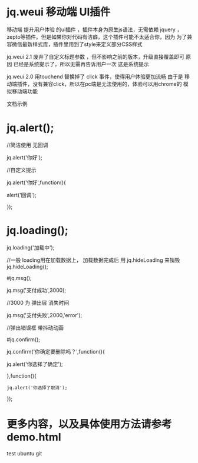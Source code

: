 # jq.weui 移动端 UI插件
移动端 提升用户体验 的ui插件 ，插件本身为原生js语法，无需依赖 jquery ，zepto等插件。但是如果你对代码有洁癖，这个插件可能不太适合你，因为 为了兼容微信最新样式库，插件里用到了style来定义部分CSS样式

jq.weui 2.1
废弃了自定义标题参数 ，但不影响之前的版本，升级直接覆盖即可
原因 已经是系统提示了，所以无需再告诉用户一次 这是系统提示

jq.weui 2.0 
用touchend 替换掉了  click  事件，使得用户体验更加流畅
由于是 移动端插件，没有兼容click，所以在pc端是无法使用的，体验可以用chrome的 模拟移动端功能 

文档示例

# jq.alert(); 

//简洁使用 无回调

jq.alert('你好');

//自定义提示 

jq.alert('你好',function(){

alert('回调');

});

 
# jq.loading();

jq.loading('加载中');

//一般 loading用在加载数据上， 加载数据完成后 用 jq.hideLoading 来销毁
jq.hideLoading();

#jq.msg();

jq.msg('支付成功',3000);

//3000 为 弹出层 消失时间

jq.msg('支付失败',2000,'error');

//弹出错误框 带抖动动画








#jq.confirm();

jq.confirm('你确定要删除吗？',function(){

   jq.alert('你选择了确定');

},function(){

    jq.alert('你选择了取消');

  });
  
  
# 更多内容，以及具体使用方法请参考demo.html  
 test ubuntu git


